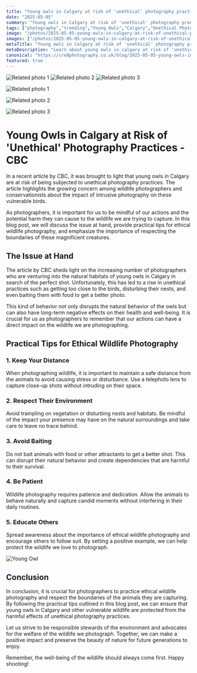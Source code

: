 ```yaml
---
title: "Young owls in Calgary at risk of 'unethical' photography practices - CBC"
date: "2025-05-05"
summary: "Young owls in Calgary at risk of 'unethical' photography practices - CBC - A trending topic in photography."
tags: ["photography","trending","Young Owls","Calgary","Unethical Photography Practices","Wildlife Photographers","Conservationists","Ethical Wildlife Photography","Respect","Boundaries","Wildlife","Environment"]
image: "/photos/2025-05-05-young-owls-in-calgary-at-risk-of-unethical-photography-practices-cbc-1.jpg"
images: ["/photos/2025-05-05-young-owls-in-calgary-at-risk-of-unethical-photography-practices-cbc-1.jpg","/photos/2025-05-05-young-owls-in-calgary-at-risk-of-unethical-photography-practices-cbc-2.jpg","/photos/2025-05-05-young-owls-in-calgary-at-risk-of-unethical-photography-practices-cbc-3.jpg"]
metaTitle: "Young owls in Calgary at risk of 'unethical' photography practices - CBC | cre8 Photography"
metaDescription: "Learn about young owls in calgary at risk of 'unethical' photography practices - cbc in photography with practical tips and insights."
canonical: "https://cre8photography.co.uk/blog/2025-05-05-young-owls-in-calgary-at-risk-of-unethical-photography-practices-cbc"
featured: true
---
```


<!-- Gallery as HTML -->

<div class="grid grid-cols-1 sm:grid-cols-2 md:grid-cols-3 gap-4">
  <img src="/photos/2025-05-05-young-owls-in-calgary-at-risk-of-unethical-photography-practices-cbc-1.jpg" alt="Related photo 1" class="w-full rounded-lg" />
<img src="/photos/2025-05-05-young-owls-in-calgary-at-risk-of-unethical-photography-practices-cbc-2.jpg" alt="Related photo 2" class="w-full rounded-lg" />
<img src="/photos/2025-05-05-young-owls-in-calgary-at-risk-of-unethical-photography-practices-cbc-3.jpg" alt="Related photo 3" class="w-full rounded-lg" />
</div>


<!-- Gallery as Markdown -->
![Related photo 1](/photos/2025-05-05-young-owls-in-calgary-at-risk-of-unethical-photography-practices-cbc-1.jpg)


![Related photo 2](/photos/2025-05-05-young-owls-in-calgary-at-risk-of-unethical-photography-practices-cbc-2.jpg)


![Related photo 3](/photos/2025-05-05-young-owls-in-calgary-at-risk-of-unethical-photography-practices-cbc-3.jpg)



# Young Owls in Calgary at Risk of 'Unethical' Photography Practices - CBC

In a recent article by CBC, it was brought to light that young owls in Calgary are at risk of being subjected to unethical photography practices. The article highlights the growing concern among wildlife photographers and conservationists about the impact of intrusive photography on these vulnerable birds.

As photographers, it is important for us to be mindful of our actions and the potential harm they can cause to the wildlife we are trying to capture. In this blog post, we will discuss the issue at hand, provide practical tips for ethical wildlife photography, and emphasize the importance of respecting the boundaries of these magnificent creatures.

## The Issue at Hand

The article by CBC sheds light on the increasing number of photographers who are venturing into the natural habitats of young owls in Calgary in search of the perfect shot. Unfortunately, this has led to a rise in unethical practices such as getting too close to the birds, disturbing their nests, and even baiting them with food to get a better photo.

This kind of behavior not only disrupts the natural behavior of the owls but can also have long-term negative effects on their health and well-being. It is crucial for us as photographers to remember that our actions can have a direct impact on the wildlife we are photographing.

## Practical Tips for Ethical Wildlife Photography

### 1. **Keep Your Distance**
   When photographing wildlife, it is important to maintain a safe distance from the animals to avoid causing stress or disturbance. Use a telephoto lens to capture close-up shots without intruding on their space.

### 2. **Respect Their Environment**
   Avoid trampling on vegetation or disturbing nests and habitats. Be mindful of the impact your presence may have on the natural surroundings and take care to leave no trace behind.

### 3. **Avoid Baiting**
   Do not bait animals with food or other attractants to get a better shot. This can disrupt their natural behavior and create dependencies that are harmful to their survival.

### 4. **Be Patient**
   Wildlife photography requires patience and dedication. Allow the animals to behave naturally and capture candid moments without interfering in their daily routines.

### 5. **Educate Others**
   Spread awareness about the importance of ethical wildlife photography and encourage others to follow suit. By setting a positive example, we can help protect the wildlife we love to photograph.

![Young Owl](/path/to/image)

## Conclusion

In conclusion, it is crucial for photographers to practice ethical wildlife photography and respect the boundaries of the animals they are capturing. By following the practical tips outlined in this blog post, we can ensure that young owls in Calgary and other vulnerable wildlife are protected from the harmful effects of unethical photography practices.

Let us strive to be responsible stewards of the environment and advocates for the welfare of the wildlife we photograph. Together, we can make a positive impact and preserve the beauty of nature for future generations to enjoy.

Remember, the well-being of the wildlife should always come first. Happy shooting!

